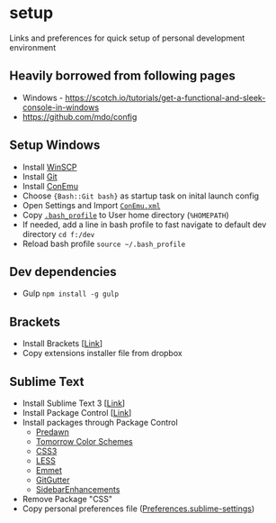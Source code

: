 # setup
Links and preferences for quick setup of personal development environment

## Heavily borrowed from following pages
- Windows - https://scotch.io/tutorials/get-a-functional-and-sleek-console-in-windows
- https://github.com/mdo/config

## Setup Windows
- Install [WinSCP](https://winscp.net/eng/download.php)
- Install [Git](https://git-scm.com/download/win)
- Install [ConEmu](https://conemu.github.io/)
- Choose `{Bash::Git bash}` as startup task on inital launch config
- Open Settings and Import [`ConEmu.xml`](ConEmu.xml)
- Copy [`.bash_profile`](.bash_profile) to User home directory (`%HOMEPATH`)
- If needed, add a line in bash profile to fast navigate to default dev directory `cd f:/dev`
- Reload bash profile `source ~/.bash_profile`


## Dev dependencies
- Gulp `npm install -g gulp`

## Brackets 
- Install Brackets [[Link](http://brackets.io/)]
- Copy extensions installer file from dropbox

## Sublime Text
- Install Sublime Text 3 [[Link](http://www.sublimetext.com/3)]
- Install Package Control [[Link](https://packagecontrol.io/installation)]
- Install packages through Package Control
  - [Predawn](https://github.com/jamiewilson/predawn)
  - [Tomorrow Color Schemes](https://github.com/theymaybecoders/sublime-tomorrow-theme/)
  - [CSS3](https://github.com/y0ssar1an/CSS3)
  - [LESS](https://github.com/danro/LESS-sublime/)
  - [Emmet](https://github.com/sergeche/emmet-sublime/)
  - [GitGutter](https://github.com/jisaacks/GitGutter)
  - [SidebarEnhancements](https://github.com/titoBouzout/SideBarEnhancements)
- Remove Package "CSS"
- Copy personal preferences file ([Preferences.sublime-settings](/Preferences.sublime-settings))
